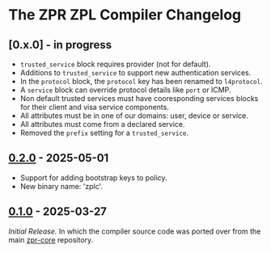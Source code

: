 # The ZPR ZPL Compiler Changelog

## [0.x.0] - in progress

- `trusted_service` block requires provider (not for default).
- Additions to `trusted_service` to support new authentication services.
- In the `protocol` block, the `protocol` key has been renamed to `l4protocol`.
- A `service` block can override protocol details like `port` or ICMP.
- Non default trusted services must have cooresponding services blocks for 
  their client and visa service components.
- All attributes must be in one of our domains: user, device or service.
- All attributes must come from a declared service.
- Removed the `prefix` setting for a `trusted_service`.


## [0.2.0] - 2025-05-01

- Support for adding bootstrap keys to policy.
- New binary name: 'zplc'.


## [0.1.0] - 2025-03-27

_Initial Release._  In which the compiler source code was ported over
from the main [zpr-core](https://github.com/org-zpr/zpr-core)
repository.



[0.2.0]: https://github.com/org-zpr/zpr-compiler/releases/tag/v0.2.0
[0.1.0]: https://github.com/org-zpr/zpr-compiler/releases/tag/v0.1.0

